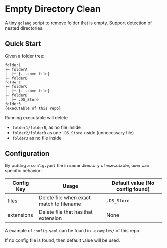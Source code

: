 # Empty Directory Clean

A tiny `golang` script to remove folder that is empty. Support detection of nested directories.

## Quick Start

Given a folder tree:
```
folder1
├─ folderA
│  ├─ {...some file}
├─ folderB
folder2
├─ folderC
│  ├─ {...some file}
├─ folderD
│  ├─ .DS_Store
folder3
{executable of this repo}
```

Running executable will delete
- `folder1/folderB`, as no file inside
- `folder2/folderD` as one `.DS_Store` inside (unnecessary file)
- `folder3` as no file inside

## Configuration

By putting a `config.yaml` file in same directory of executable, user can specific behavior:

| Config Key | Usage                                    | Default value (No config found) |
| ---------- | ---------------------------------------- | ------------------------------- |
| files      | Delete file when exact match to filename | `.DS_Store`                     |
| extensions | Delete file that has that extension      | None                            |

A example of `config.yaml` can be found in `.examples/` of this repo.

If no config file is found, then default value will be used.